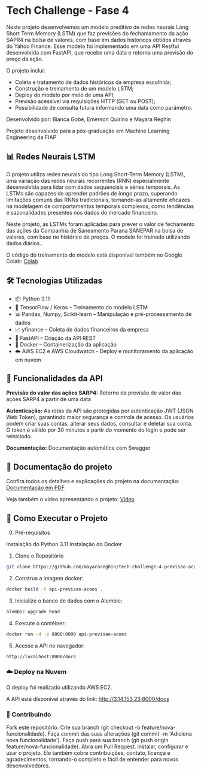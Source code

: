 # Tech Challenge - Fase 4

Neste projeto desenvolvemos um modelo preditivo de redes neurais Long Short Term Memory (LSTM) que faz previsões do fechamamento da ação SAPR4 na bolsa de valores, com base em dados históricos obtidos através do Yahoo Finance. Esse modelo foi implementado em uma API Restful desenvolvida com FastAPI, que recebe uma data e retorna uma previsão do preço da ação.

O projeto inclui:
- Coleta e tratamento de dados históricos da empresa escolhida;
- Construção e treinamento de um modelo LSTM;
- Deploy do modelo por meio de uma API;
- Previsão acessível via requisições HTTP (GET ou POST);
- Possibilidade de consulta futura informando uma data como parâmetro.

Desenvolvido por: Bianca Gobe, Emerson Quirino e Mayara Reghin

Projeto desenvolvido para a pós-graduação em Machine Learning Engineering da FIAP



## 📊 Redes Neurais LSTM

O projeto utiliza redes neurais do tipo Long Short-Term Memory (LSTM), uma variação das redes neurais recorrentes (RNN) especialmente desenvolvida para lidar com dados sequenciais e séries temporais. As LSTMs são capazes de aprender padrões de longo prazo, superando limitações comuns das RNNs tradicionais, tornando-as altamente eficazes na modelagem de comportamentos temporais complexos, como tendências e sazonalidades presentes nos dados do mercado financeiro.

Neste projeto, as LSTMs foram aplicadas para prever o valor de fechamento das ações da Companhia de Saneamento Parana SANEPAR na bolsa de valores, com base no histórico de preços. O modelo foi treinado utilizando dados diários.. 

O código do treinamento do modelo está disponível também no Google Colab: [Colab](https://colab.research.google.com/drive/11CINwt-G1YskeQQOo03HMhs9sbwC_o71?usp=sharing)


## 🛠️ Tecnologias Utilizadas
- 📦 Python 3.11
- 🧠 TensorFlow / Keras – Treinamento do modelo LSTM
- 📊 Pandas, Numpy, Scikit-learn – Manipulação e pré-processamento de dados
- 📈 yfinance – Coleta de dados financeiros da empresa
- 🚀 FastAPI – Criação da API REST
- 🐳 Docker – Containerização da aplicação
- ☁️ AWS EC2 e AWS Cloudwatch - Deploy e monitoramento da aplicação em nuvem




## 🚀 Funcionalidades da API

**Previsão do valor das ações SARP4:** Retorno da previsão de valor das ações SARP4 a partir de uma data

**Autenticação:** As rotas da API são protegidas por autenticação JWT (JSON Web Token), garantindo maior segurança e controle de acesso. Os usuários podem criar suas contas, alterar seus dados, consultar e deletar sua conta. O token é válido por 30 minutos a partir do momento do login e pode ser reiniciado.

**Documentação:** Documentação automática com Swagger

## 📍 Documentação do projeto

Confira todos os detalhes e explicações do projeto na documentação: [Documentação em PDF](https://drive.google.com/file/d/1Q2Z5QjMYYyif0PZ0xNESWkkeaYoXwDWe/view)

Veja também o vídeo apresentando o projeto: [Vídeo](https://drive.google.com/file/d/1ehfGJlS6lXTnKiejsAA7LHs7nY4kxczP/view)

## 🧪 Como Executar o Projeto

0. Pré-requisitos

Instalação do Python 3.11
Instalação do Docker

1. Clone o Repositório
```bash
git clone https://github.com/mayarareghin/tech-challenge-4-previsao-acao-SAPR4.git
```

2. Construa a imagem docker:
```bash
docker build -t api-previsao-acoes .
```

3. Inicialize o banco de dados com o Alembic:
```bash
alembic upgrade head
```

4. Execute o contêiner:
```bash
docker run -d -p 8000:8000 api-previsao-acoes
```

5. Acesse a API no navegador:
```arduino
http://localhost:8000/docs
```

### ☁️ Deploy na Nuvem
O deploy foi realizado utilizando AWS EC2. 

A API está disponível através do link: http://3.14.153.23:8000/docs

### 🤝 Contribuindo
Fork este repositório.
Crie sua branch (git checkout -b feature/nova-funcionalidade).
Faça commit das suas alterações (git commit -m 'Adiciona nova funcionalidade').
Faça push para sua branch (git push origin feature/nova-funcionalidade).
Abra um Pull Request. instalar, configurar e usar o projeto. Ele também cobre contribuições, contato, licença e agradecimentos, tornando-o completo e fácil de entender para novos desenvolvedores.
